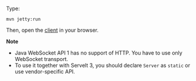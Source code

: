 Type:

```
mvn jetty:run
```

Then, open the [client](http://jsbin.com/pocet/12/edit) in your browser.

**Note**

* Java WebSocket API 1 has no support of HTTP. You have to use only WebSocket transport.
* To use it together with Servelt 3, you should declare `Server` as `static` or use vendor-specific API.